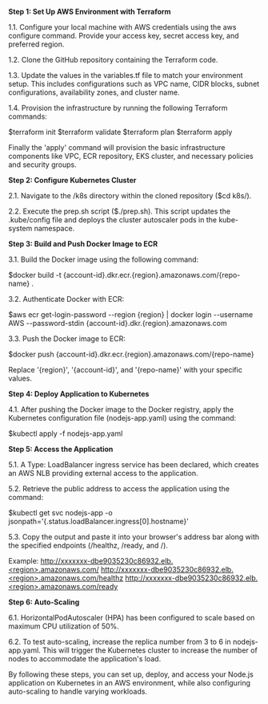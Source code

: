 **Step 1: Set Up AWS Environment with Terraform**

1.1. Configure your local machine with AWS credentials using the aws configure command. Provide your access key, secret access key, and preferred region.

1.2. Clone the GitHub repository containing the Terraform code.

1.3. Update the values in the variables.tf file to match your environment setup. This includes configurations such as VPC name, CIDR blocks, subnet configurations, availability zones, and cluster name.

1.4. Provision the infrastructure by running the following Terraform commands:

$terraform init
$terraform validate
$terraform plan
$terraform apply

Finally the 'apply' command will provision the basic infrastructure components like VPC, ECR repository, EKS cluster, and necessary policies and security groups.

**Step 2: Configure Kubernetes Cluster**

2.1. Navigate to the /k8s directory within the cloned repository ($cd k8s/).

2.2. Execute the prep.sh script ($./prep.sh). This script updates the .kube/config file and deploys the cluster autoscaler pods in the kube-system namespace.

**Step 3: Build and Push Docker Image to ECR**

3.1. Build the Docker image using the following command:

$docker build -t {account-id}.dkr.ecr.{region}.amazonaws.com/{repo-name} .

3.2. Authenticate Docker with ECR:

$aws ecr get-login-password --region {region} | docker login --username AWS --password-stdin {account-id}.dkr.{region}.amazonaws.com

3.3. Push the Docker image to ECR:

$docker push {account-id}.dkr.ecr.{region}.amazonaws.com/{repo-name}

Replace '{region}', '{account-id}', and '{repo-name}' with your specific values.

**Step 4: Deploy Application to Kubernetes**

4.1. After pushing the Docker image to the Docker registry, apply the Kubernetes configuration file (nodejs-app.yaml) using the command:

$kubectl apply -f nodejs-app.yaml

**Step 5: Access the Application**

5.1. A Type: LoadBalancer ingress service has been declared, which creates an AWS NLB providing external access to the application.

5.2. Retrieve the public address to access the application using the command:

$kubectl get svc nodejs-app -o jsonpath='{.status.loadBalancer.ingress[0].hostname}'

5.3. Copy the output and paste it into your browser's address bar along with the specified endpoints (/healthz, /ready, and /).

Example:
http://xxxxxxx-dbe9035230c86932.elb.<region>.amazonaws.com/
http://xxxxxxx-dbe9035230c86932.elb.<region>.amazonaws.com/healthz
http://xxxxxxx-dbe9035230c86932.elb.<region>.amazonaws.com/ready

**Step 6: Auto-Scaling**

6.1. HorizontalPodAutoscaler (HPA) has been configured to scale based on maximum CPU utilization of 50%.

6.2. To test auto-scaling, increase the replica number from 3 to 6 in nodejs-app.yaml. This will trigger the Kubernetes cluster to increase the number of nodes to accommodate the application's load.

By following these steps, you can set up, deploy, and access your Node.js application on Kubernetes in an AWS environment, while also configuring auto-scaling to handle varying workloads.
